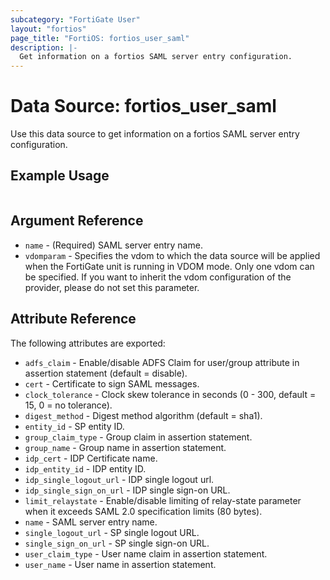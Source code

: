 ```yaml
---
subcategory: "FortiGate User"
layout: "fortios"
page_title: "FortiOS: fortios_user_saml"
description: |-
  Get information on a fortios SAML server entry configuration.
---
```


# Data Source: fortios_user_saml
Use this data source to get information on a fortios SAML server entry configuration.


## Example Usage

```hcl

```

## Argument Reference

* `name` - (Required) SAML server entry name.
* `vdomparam` - Specifies the vdom to which the data source will be applied when the FortiGate unit is running in VDOM mode. Only one vdom can be specified. If you want to inherit the vdom configuration of the provider, please do not set this parameter.

## Attribute Reference

The following attributes are exported:

* `adfs_claim` - Enable/disable ADFS Claim for user/group attribute in assertion statement (default = disable).
* `cert` - Certificate to sign SAML messages.
* `clock_tolerance` - Clock skew tolerance in seconds (0 - 300, default = 15, 0 = no tolerance).
* `digest_method` - Digest method algorithm (default = sha1).
* `entity_id` - SP entity ID.
* `group_claim_type` - Group claim in assertion statement.
* `group_name` - Group name in assertion statement.
* `idp_cert` - IDP Certificate name.
* `idp_entity_id` - IDP entity ID.
* `idp_single_logout_url` - IDP single logout url.
* `idp_single_sign_on_url` - IDP single sign-on URL.
* `limit_relaystate` - Enable/disable limiting of relay-state parameter when it exceeds SAML 2.0 specification limits (80 bytes).
* `name` - SAML server entry name.
* `single_logout_url` - SP single logout URL.
* `single_sign_on_url` - SP single sign-on URL.
* `user_claim_type` - User name claim in assertion statement.
* `user_name` - User name in assertion statement.
